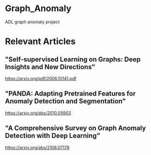 # Graph_Anomaly
ADL graph anomaly project

# Relevant Articles
"Self-supervised Learning on Graphs: Deep Insights and New Directions"
---
https://arxiv.org/pdf/2006.10141.pdf

"PANDA: Adapting Pretrained Features for Anomaly Detection and Segmentation"
---
https://arxiv.org/abs/2010.05903

"A Comprehensive Survey on Graph Anomaly Detection with Deep Learning"
---
https://arxiv.org/abs/2106.07178
